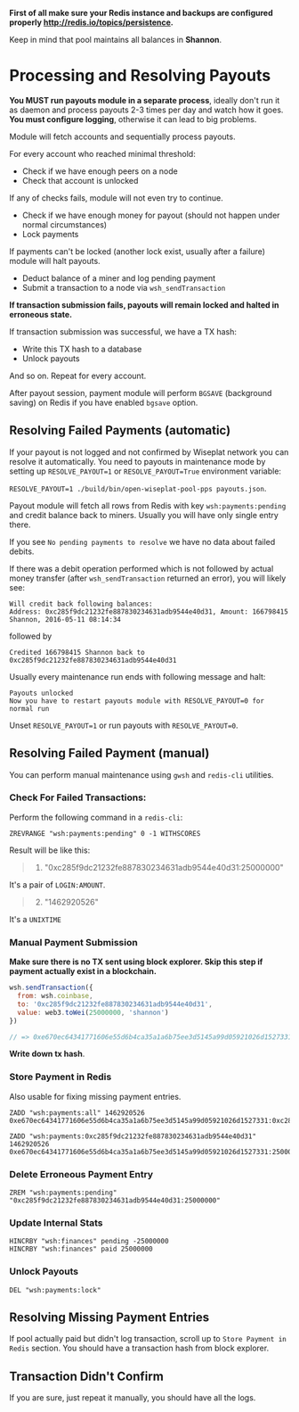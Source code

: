 **First of all make sure your Redis instance and backups are configured properly http://redis.io/topics/persistence.**

Keep in mind that pool maintains all balances in **Shannon**.

# Processing and Resolving Payouts

**You MUST run payouts module in a separate process**, ideally don't run it as daemon and process payouts 2-3 times per day and watch how it goes. **You must configure logging**, otherwise it can lead to big problems.

Module will fetch accounts and sequentially process payouts.

For every account who reached minimal threshold:

* Check if we have enough peers on a node
* Check that account is unlocked

If any of checks fails, module will not even try to continue.

* Check if we have enough money for payout (should not happen under normal circumstances)
* Lock payments

If payments can't be locked (another lock exist, usually after a failure) module will halt payouts.

* Deduct balance of a miner and log pending payment
* Submit a transaction to a node via `wsh_sendTransaction`

**If transaction submission fails, payouts will remain locked and halted in erroneous state.**

If transaction submission was successful, we have a TX hash:

* Write this TX hash to a database
* Unlock payouts

And so on. Repeat for every account.

After payout session, payment module will perform `BGSAVE` (background saving) on Redis if you have enabled `bgsave` option.

## Resolving Failed Payments (automatic)

If your payout is not logged and not confirmed by Wiseplat network you can resolve it automatically. You need to payouts in maintenance mode by setting up `RESOLVE_PAYOUT=1` or `RESOLVE_PAYOUT=True` environment variable:

`RESOLVE_PAYOUT=1 ./build/bin/open-wiseplat-pool-pps payouts.json`.

Payout module will fetch all rows from Redis with key `wsh:payments:pending` and credit balance back to miners. Usually you will have only single entry there.

If you see `No pending payments to resolve` we have no data about failed debits.

If there was a debit operation performed which is not followed by actual money transfer (after `wsh_sendTransaction` returned an error), you will likely see:

```
Will credit back following balances:
Address: 0xc285f9dc21232fe887830234631adb9544e40d31, Amount: 166798415 Shannon, 2016-05-11 08:14:34
```

followed by

```
Credited 166798415 Shannon back to 0xc285f9dc21232fe887830234631adb9544e40d31
```

Usually every maintenance run ends with following message and halt:

```
Payouts unlocked
Now you have to restart payouts module with RESOLVE_PAYOUT=0 for normal run
```

Unset `RESOLVE_PAYOUT=1` or run payouts with `RESOLVE_PAYOUT=0`.

## Resolving Failed Payment (manual)

You can perform manual maintenance using `gwsh` and `redis-cli` utilities.

### Check For Failed Transactions:

Perform the following command in a `redis-cli`:

```
ZREVRANGE "wsh:payments:pending" 0 -1 WITHSCORES
```

Result will be like this:

> 1) "0xc285f9dc21232fe887830234631adb9544e40d31:25000000"

It's a pair of `LOGIN:AMOUNT`.

>2) "1462920526"

It's a `UNIXTIME`

### Manual Payment Submission

**Make sure there is no TX sent using block explorer. Skip this step if payment actually exist in a blockchain.**

```javascript
wsh.sendTransaction({
  from: wsh.coinbase,
  to: '0xc285f9dc21232fe887830234631adb9544e40d31',
  value: web3.toWei(25000000, 'shannon')
})

// => 0xe670ec64341771606e55d6b4ca35a1a6b75ee3d5145a99d05921026d1527331
```

**Write down tx hash**.

### Store Payment in Redis

Also usable for fixing missing payment entries.

```
ZADD "wsh:payments:all" 1462920526 0xe670ec64341771606e55d6b4ca35a1a6b75ee3d5145a99d05921026d1527331:0xc285f9dc21232fe887830234631adb9544e40d31:25000000
```

```
ZADD "wsh:payments:0xc285f9dc21232fe887830234631adb9544e40d31" 1462920526 0xe670ec64341771606e55d6b4ca35a1a6b75ee3d5145a99d05921026d1527331:25000000
```

### Delete Erroneous Payment Entry

```
ZREM "wsh:payments:pending" "0xc285f9dc21232fe887830234631adb9544e40d31:25000000"
```

### Update Internal Stats

```
HINCRBY "wsh:finances" pending -25000000
HINCRBY "wsh:finances" paid 25000000
```

### Unlock Payouts

```
DEL "wsh:payments:lock"
```

## Resolving Missing Payment Entries

If pool actually paid but didn't log transaction, scroll up to `Store Payment in Redis` section. You should have a transaction hash from block explorer.

## Transaction Didn't Confirm

If you are sure, just repeat it manually, you should have all the logs.
